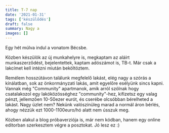 ```yaml
---
title: T-7 nap
date: '2021-01-31'
tags: ['készülődés']
draft: false
summary: Nagy a
images: []
---
```


Egy hét múlva indul a vonatom Bécsbe.

Közben készülök az új munkahelyre is, megkaptam az aláírt munkaszerződést, bejelentettek, kaptam adószámot is, TB-t.
Már csak a lakcímet kell intézni miután beköltöztem.

Remélem hosszútávon találunk megfelelő lakást, elég nagy a szórás a kínálatban, sok az önkormányzati lakás, amit egyelőre esélyünk sincs kapni.
Vannak még "Community" apartmanok, amik arról szólnak hogy csatalakozol egy lakóközösséghez "community"-hez, kifizetsz egy valag pénzt, jellemzően 10-50ezer eurót, és cserébe olcsóbban bérelheted a lakást. Nagy üzlet nem?
Nekünk valószínüleg marad a normál áron bérlés, ahogy nézzük  ezt 1000-1100euro/hó alatt nem ússzuk meg.

Közben alakul a blog próbaverziója is, már nem kódban, hanem egy online editorban szerkesztem végre a posztokat. Jó lesz ez :) 


<!--stackedit_data:
eyJoaXN0b3J5IjpbLTE5MjYwNjIyMjMsLTY4MDQ2ODIzOV19
-->